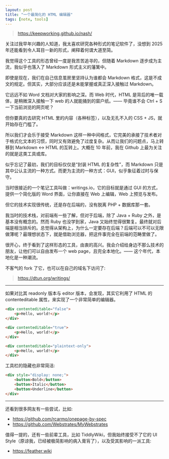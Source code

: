 ```yaml
---
layout: post
title: "一个最简化的 HTML 编辑器"
tags: [note, tools]
---
```


> <https://keepworking.github.io/nash/>

关注过我早年兴趣的人知道，我太喜欢研究各种形式的笔记软件了，没想到 2025 年还能看到令人耳目一新的形式，阐释着何谓大道至简。

<!--more-->

我觉得这个工具的形态曾经一度是我苦苦追寻的，但随着 Markdown 逐步成为主流，我似乎也落入了 Markdown 形式主义的藩篱中。

即使是现在，我们在自己信息茧房里坚持认为谁都会 Markdown 格式，这是不成文的规定。但其实，大部分应该还是未能掌握或真正深入接触过 Markdown。

它远远不如 Word 文档对大家的影响之深。而 Web 时代，HTML 是背后的唯一载体，是稍微深入接触一下 web 的人就能捅到的窗户纸。—— 毕竟谁不会 Ctrl + S 一下当前浏览的网页呢？

但你要真的去研究 HTML 里的内容（各种标签），以及无孔不入的 CSS + JS，就开始存在门槛了。

所以我们才会乐于接受 Markdown 这样一种中间格式，它完美的承接了技术者对于格式化文本的习惯，同时又有效避免了过度复杂。从而让我们的问题点，马上转移到 Markdown <-> HTML 的互转上。大概在 10 年前，我在 Github 上最为关注的就是这类工具或库。

似乎忘记了最初，我们的目标仅仅是“封装 HTML 的复杂性”，而 Markdown 只是其中公认主流的一种方式。而更为主流的一种方式：GUI，似乎象征着过时与保守。

当时很接近的一个笔记工具叫做：writings.io，它的目标就是通过 GUI 的方式，提供一个简化版的 Word 界面，让你直接在 Web 上编辑，Web 上预览与发布。

但它的技术实现很传统，还是存在后端的，没有脱离 PHP + 数据库那一套。

我当时的技术栈，对前端有一些了解，但对于后端，除了 Java + Ruby 之外，是基本没有概念的。然而 Ruby 也没学到家，Java 又始终觉得很繁复。最终就对后端是相当排斥的。总觉得从架构上，为什么一定要存在后端？后端可以不可以无限做薄呢？最理想状态下，就是借助浏览器，把这件事完全在前端的范畴里做了。

很开心，终于看到了这样形态的工具，由衷的高兴。我会介绍给身边不那么技术的朋友，让他们可以自由发布一个 web page，且完全本地化。—— 这个年代，本地化是一种潮流。

不客气的 fork 了它，也可以在自己的域名下访问了:

> <https://dtun.org/writings/>

----

如果对比其 readonly 版本与 editor 版本，会发现，其实它利用了 HTML 的 contenteditable 属性，来实现了一个非常简单的编辑器。

```html
<div contenteditable="false">
    <p>Hello, world!</p>
</div>

<div contenteditable="true">
    <p>Hello, world!</p>
</div>

<div contenteditable="plaintext-only">
    <p>Hello, world!</p>
</div>
```

工具栏的隐藏也非常简洁:

```html
<div style="display: none;">
    <button>Bold</button>
    <button>Italic</button>
    <button>Underline</button>
</div>
```

----

还看到很多网友有一些尝试，比如:

- <https://github.com/rcarmo/onepage-by-spec>
- <https://github.com/Webstrates/MyWebstrates>

值得一提的，还有一些前辈工具，比如 TiddlyWiki，但我始终接受不了它的 UI Style（原谅我，已经被极简影响的病入膏肓了），以及受其影响的一派工具:

- <https://feather.wiki>
